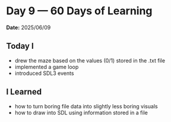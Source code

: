 # Day 9 — 60 Days of Learning
**Date:** 2025/06/09


## Today I

- drew the maze based on the values (0/1) stored in the .txt file
- implemented a game loop
- introduced SDL3 events

## I Learned
 
- how to turn boring file data into slightly less boring visuals
- how to draw into SDL using information stored in a file


